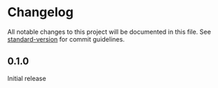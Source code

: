 # Changelog

All notable changes to this project will be documented in this file. See [standard-version](https://github.com/conventional-changelog/standard-version) for commit guidelines.

## 0.1.0

Initial release
